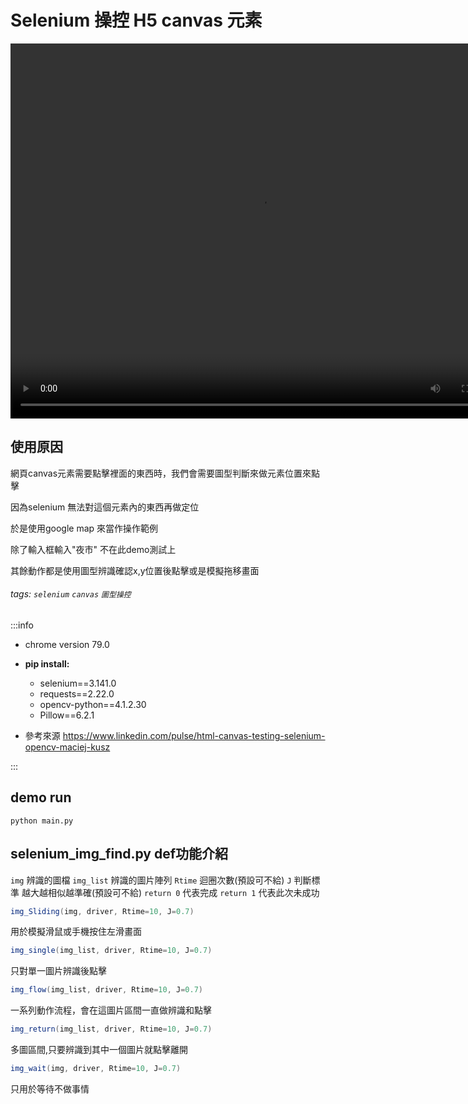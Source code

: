 Selenium 操控 H5 canvas 元素
===


<video src="https://i.imgur.com/MDk8i0Z.mp4" width="800" height="600"  controls="controls">
</video>

## 使用原因
網頁canvas元素需要點擊裡面的東西時，我們會需要圖型判斷來做元素位置來點擊

因為selenium 無法對這個元素內的東西再做定位

於是使用google map 來當作操作範例

除了輸入框輸入"夜市" 不在此demo測試上

其餘動作都是使用圖型辨識確認x,y位置後點擊或是模擬拖移畫面


###### tags: `selenium` `canvas` `圖型操控`

:::info
- chrome version 79.0

- **pip install:**   
    - selenium==3.141.0
    - requests==2.22.0
    - opencv-python==4.1.2.30
    - Pillow==6.2.1
- 參考來源
    https://www.linkedin.com/pulse/html-canvas-testing-selenium-opencv-maciej-kusz
    
:::


## demo run
```
python main.py
```


## selenium_img_find.py def功能介紹
```img``` 辨識的圖檔
```img_list``` 辨識的圖片陣列
```Rtime``` 迴圈次數(預設可不給)
```J``` 判斷標準 越大越相似越準確(預設可不給)
```return 0``` 代表完成
```return 1``` 代表此次未成功


```java
img_Sliding(img, driver, Rtime=10, J=0.7)
```
用於模擬滑鼠或手機按住左滑畫面

```java
img_single(img_list, driver, Rtime=10, J=0.7)
```
只對單一圖片辨識後點擊

```java
img_flow(img_list, driver, Rtime=10, J=0.7)
```
一系列動作流程，會在這圖片區間一直做辨識和點擊

```java
img_return(img_list, driver, Rtime=10, J=0.7)
```
多圖區間,只要辨識到其中一個圖片就點擊離開

```java
img_wait(img, driver, Rtime=10, J=0.7)
```
只用於等待不做事情
